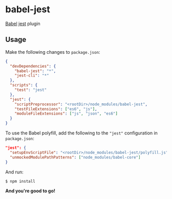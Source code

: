 # babel-jest

[Babel](https://github.com/babel/babel) [jest](https://github.com/facebook/jest) plugin

## Usage

Make the following changes to `package.json`:

```json
{
  "devDependencies": {
    "babel-jest": "*",
    "jest-cli": "*"
  },
  "scripts": {
    "test": "jest"
  },
  "jest": {
    "scriptPreprocessor": "<rootDir>/node_modules/babel-jest",
    "testFileExtensions": ["es6", "js"],
    "moduleFileExtensions": ["js", "json", "es6"]
  }
}
```

To use the Babel polyfill, add the following to the `"jest"` configuration in `package.json`:

```json
"jest": {
  "setupEnvScriptFile": "<rootDir>/node_modules/babel-jest/polyfill.js",
  "unmockedModulePathPatterns": ["node_modules/babel-core"]
}
```

And run:

    $ npm install

**And you're good to go!**
